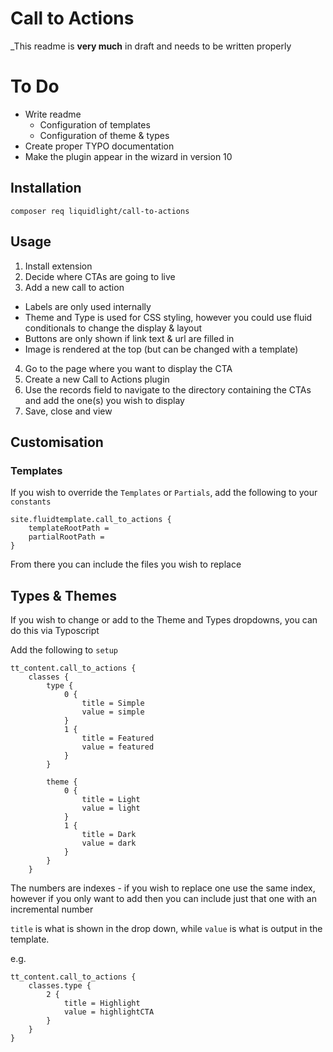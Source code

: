 # Call to Actions

_This readme is **very much** in draft and needs to be written properly

# To Do

- Write readme
  - Configuration of templates
  - Configuration of theme & types
- Create proper TYPO documentation
- Make the plugin appear in the wizard in version 10


## Installation

```
composer req liquidlight/call-to-actions
```

## Usage

1. Install extension
2. Decide where CTAs are going to live
3. Add a new call to action
  - Labels are only used internally
  - Theme and Type is used for CSS styling, however you could use fluid conditionals to change the display & layout
  - Buttons are only shown if link text & url are filled in
  - Image is rendered at the top (but can be changed with a template)
4. Go to the page where you want to display the CTA
5. Create a new Call to Actions plugin
6. Use the records field to navigate to the directory containing the CTAs and add the one(s) you wish to display
7. Save, close and view

## Customisation

### Templates

If you wish to override the `Templates` or `Partials`, add the following to your `constants`

```
site.fluidtemplate.call_to_actions {
	templateRootPath =
	partialRootPath =
}
```

From there you can include the files you wish to replace

## Types & Themes

If you wish to change or add to the Theme and Types dropdowns, you can do this via Typoscript

Add the following to `setup`

```
tt_content.call_to_actions {
	classes {
		type {
			0 {
				title = Simple
				value = simple
			}
			1 {
				title = Featured
				value = featured
			}
		}

		theme {
			0 {
				title = Light
				value = light
			}
			1 {
				title = Dark
				value = dark
			}
		}
	}
```

The numbers are indexes - if you wish to replace one use the same index, however if you only want to add then you can include just that one with an incremental number

`title` is what is shown in the drop down, while `value` is what is output in the template.

e.g.

```
tt_content.call_to_actions {
	classes.type {
		2 {
			title = Highlight
			value = highlightCTA
		}
	}
}
```
